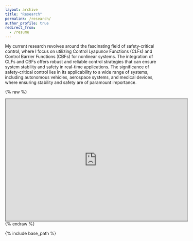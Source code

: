 ```yaml
---
layout: archive
title: "Research"
permalink: /research/
author_profile: true
redirect_from:
  - /resume
---
```


My current research revolves around the fascinating field of safety-critical control, where I focus on utilizing Control Lyapunov Functions (CLFs) and Control Barrier Functions (CBFs) for nonlinear systems. The integration of CLFs and CBFs offers robust and reliable control strategies that can ensure system stability and safety in real-time applications. The significance of safety-critical control lies in its applicability to a wide range of systems, including autonomous vehicles, aerospace systems, and medical devices, where ensuring stability and safety are of paramount importance.

<!---
{% raw %}
<iframe src="https://miladalipourshahraki.github.io/side_by_side_spacecraft_attitude_control_animation.html" width="1000" height="300"></iframe>
{% endraw %}
-->

{% raw %}
<div style="width: 600px; height: 400px; overflow: hidden; border: 1px solid black;">
  <iframe src="https://miladalipourshahraki.github.io/side_by_side_spacecraft_attitude_control_animation.html" width="100%" height="100%" style="border: none;"></iframe>
</div>
{% endraw %}


{% include base_path %}

